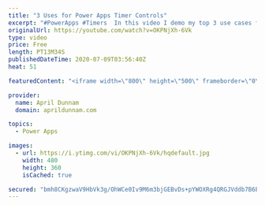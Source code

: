 ```yaml
---
title: "3 Uses for Power Apps Timer Controls"
excerpt: "#PowerApps #Timers  In this video I demo my top 3 use cases for the Timer Control in Power Apps.   You'll learn how to use the timer to: ✅Create animations (rotate objects, move objects across the screen, color fade text) ✅Do automatic redirects  ✅Implement background refreshes for your data sources"
originalUrl: https://youtube.com/watch?v=OKPNjXh-6Vk
type: video
price: Free
length: PT13M34S
publishedDateTime: 2020-07-09T03:56:40Z
heat: 51

featuredContent: "<iframe width=\"800\" height=\"500\" frameborder=\"0\" src=\"https://www.youtube.com/embed/OKPNjXh-6Vk\" allow=\"accelerometer; autoplay; encrypted-media; gyroscope; picture-in-picture\" allowfullscreen></iframe>"

provider:
  name: April Dunnam
  domain: aprildunnam.com

topics:
  - Power Apps

images:
  - url: https://i.ytimg.com/vi/OKPNjXh-6Vk/hqdefault.jpg
    width: 480
    height: 360
    isCached: true

secured: "bmh8CKgzwaV9HbVk3g/OhWCe0Iv9M6m3bjGEBvDs+pYWOXRg4QRGJVddb7B6EyQaIeexijOchM7abZYn5u8nOxG82QuH5UEZSK8mRsNHB6snPWM+fjSxbWufJeUQHNKdnSz/L8e/30ZTagmWIdBdxjPa2fToAm+uZFKrnV7fU2Rh1oF12TmJm5m2GyD2XU+33V5IuzJGM2GyHk0eI+4NCfRF8+Vd3AKrVsVh6HPRoL0p4JCJDmnraqZpeK974Eg2Lh4zRZYPRBB/i2q0efmLzyG8BweulSXDn2iNIwSNjS80aXGVbC2SEijwtdFM4dTVSWZHh55BtgvL06JvUTiWRgam88ctcxIbAeN13fw7fISS1BdAbeS7mCWFEkwf2Y2DlkjsJgnsN7MW9ebVMYXV9YMrblzYVUFOmsvbBH6cDiw=;rZYNuTpck8mFdBTgaLk1XA=="
---
```


